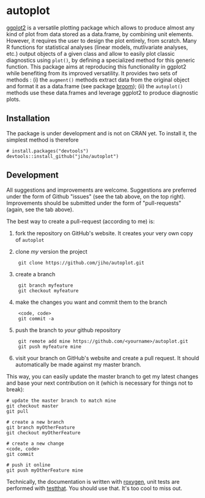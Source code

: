 # autoplot

[ggplot2](http://ggplot2.org/) is a versatile plotting package which allows to produce almost any kind of plot from data stored as a data.frame, by combining unit elements. However, it requires the user to design the plot entirely, from scratch. Many R functions for statistical analyses (linear models, mutlivariate analyses, etc.) output objects of a given class and allow to easily plot classic diagnostics using `plot()`, by defining a specialized method for this generic function. This package aims at reproducing this functionality in ggplot2 while benefiting from its improved versatility. It provides two sets of methods : (i) the `augment()` methods extract data from the original object and format it as a data.frame (see package [broom](https://github.com/dgrtwo/broom)); (ii) the `autoplot()` methods use these data.frames and leverage ggplot2 to produce diagnostic plots.

## Installation

The package is under development and is not on CRAN yet. To install it, the simplest method is therefore

    # install.packages("devtools")
    devtools::install_github("jiho/autoplot")

## Development

All suggestions and improvements are welcome. Suggestions are preferred under the form of Github "issues" (see the tab above, on the top right). Improvements should be submitted under the form of "pull-requests" (again, see the tab above).

The best way to create a pull-request (according to me) is:

1. fork the repository on GitHub's website. It creates your very own copy of `autoplot`

2. clone *my* version the project

        git clone https://github.com/jiho/autoplot.git

3. create a branch

        git branch myfeature
        git checkout myfeature

4. make the changes you want and commit them to the branch

        <code, code>
        git commit -a
    
5. push the branch to *your* github repository

        git remote add mine https://github.com/<yourname>/autoplot.git
        git push myfeature mine

6. visit your branch on GitHub's website and create a pull request. It should automatically be made against my master branch.

This way, you can easily update the master branch to get my latest changes and base your next contribution on it (which is necessary for things not to break):

    # update the master branch to match mine
    git checkout master
    git pull
    
    # create a new branch
    git branch myOtherFeature
    git checkout myOtherFeature
    
    # create a new change
    <code, code>
    git commit
    
    # push it online
    git push myOtherFeature mine

Technically, the documentation is written with [roxygen](http://roxygen.org/), unit tests are performed with [testthat](https://github.com/hadley/testthat). You should use that. It's too cool to miss out.
